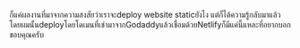 ก็แค่ผลงานที่มาจากความสงสัยว่าเราจะdeploy website staticยังไง แต่ก็ได้ความรู้กลับมาแล้ว โดยผมนั้นdeployโดยโดเมนที่เช่ามาจากGodaddyแล้วเชื่อมด้วยNetlifyก็มีแค่นี้แหละที่อยากบอก ขอบคุณครับ
